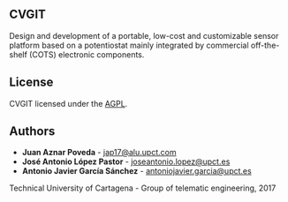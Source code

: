 ## CVGIT

Design and development of a portable, low-cost and customizable sensor platform based on a potentiostat mainly integrated by commercial off-the-shelf (COTS) electronic components.

## License
CVGIT licensed under the [AGPL](http://www.gnu.org/licenses/agpl.html).

## Authors

* **Juan Aznar Poveda** - jap17@alu.upct.com
* **José Antonio López Pastor** - joseantonio.lopez@upct.es 
* **Antonio Javier García Sánchez** - antoniojavier.garcia@upct.es

Technical University of Cartagena - Group of telematic engineering, 2017
